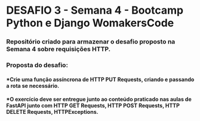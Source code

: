 # DESAFIO 3 - Semana 4 - Bootcamp Python e Django WomakersCode
### Repositório criado para armazenar o desafio proposto na Semana 4 sobre requisições HTTP.

### Proposta do desafio:
#### *Crie uma função assíncrona de HTTP PUT Requests, criando e passando a rota se necessário. 
#### *O exercício deve ser entregue junto ao conteúdo praticado nas aulas de FastAPI junto com HTTP GET Requests, HTTP POST Requests, HTTP DELETE Requests, HTTPExceptions.
